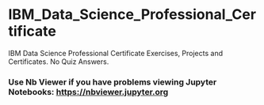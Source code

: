 # IBM_Data_Science_Professional_Certificate
IBM Data Science Professional Certificate Exercises, Projects and Certificates. No Quiz Answers.

### Use Nb Viewer if you have problems viewing Jupyter Notebooks: https://nbviewer.jupyter.org
